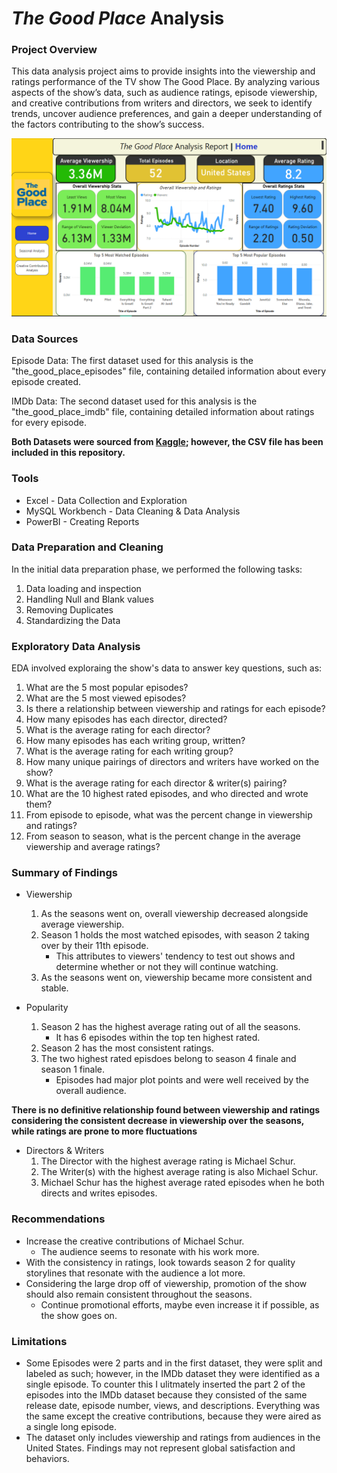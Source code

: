 # _The Good Place_ Analysis

### Project Overview
This data analysis project aims to provide insights into the viewership and ratings performance of the TV show The Good Place. By analyzing various aspects of the show’s data, such as audience ratings, episode viewership, and creative contributions from writers and directors, we seek to identify trends, uncover audience preferences, and gain a deeper understanding of the factors contributing to the show’s success.

![PowerBI Report](TheGoodPlaceDashboardSS.png)
### Data Sources

Episode Data: The first dataset used for this analysis is the "the_good_place_episodes" file, containing detailed information about every episode created.

IMDb Data: The second dataset used for this analysis is the "the_good_place_imdb" file, containing detailed information about ratings for every episode.

**Both Datasets were sourced from [Kaggle](https://www.kaggle.com/datasets/bcruise/the-good-place-episode-data); however, the CSV file has been included in this repository.**

### Tools 

- Excel - Data Collection and Exploration
- MySQL Workbench - Data Cleaning & Data Analysis
- PowerBI - Creating Reports


### Data Preparation and Cleaning

In the initial data preparation phase, we performed the following tasks:
1. Data loading and inspection
2. Handling Null and Blank values
3. Removing Duplicates
4. Standardizing the Data

### Exploratory Data Analysis

EDA involved exploraing the show's data to answer key questions, such as:

1. What are the 5 most popular episodes?
2. What are the 5 most viewed episodes?
3. Is there a relationship between viewership and ratings for each episode?
4. How many episodes has each director, directed?
5. What is the average rating for each director?
6. How many episodes has each writing group, written?
7. What is the average rating for each writing group?
8. How many unique pairings of directors and writers have worked on the show?
9. What is the average rating for each director & writer(s) pairing?
10. What are the 10 highest rated episodes, and who directed and wrote them?
11. From episode to episode, what was the percent change in viewership and ratings?
12. From season to season, what is the percent change in the average viewership and average ratings?


### Summary of Findings
* Viewership
  1. As the seasons went on, overall viewership decreased alongside average viewership.
  2. Season 1 holds the most watched episodes, with season 2 taking over by their 11th episode.
      - This attributes to viewers' tendency to test out shows and determine whether or not they will continue watching.
  3. As the seasons went on, viewership became more consistent and stable.
    
* Popularity
    1. Season 2 has the highest average rating out of all the seasons.
        - It has 6 episodes within the top ten highest rated. 
    2. Season 2 has the most consistent ratings.
    3. The two highest rated episdoes belong to season 4 finale and season 1 finale.
        - Episodes had major plot points and were well received by the overall audience.

**There is no definitive relationship found between viewership and ratings considering the consistent decrease in viewership over the seasons, while ratings are prone to more fluctuations** 

* Directors & Writers
    1. The Director with the highest average rating is Michael Schur.
    2. The Writer(s) with the highest average rating is also Michael Schur.
    3. Michael Schur has the highest average rated episodes when he both directs and writes episodes.


### Recommendations
- Increase the creative contributions of Michael Schur.
    - The audience seems to resonate with his work more.
- With the consistency in ratings, look towards season 2 for quality storylines that resonate with the audience a lot more.
- Considering the large drop off of viewership, promotion of the show should also remain consistent throughout the seasons.
    - Continue promotional efforts, maybe even increase it if possible, as the show goes on.   


### Limitations
* Some Episodes were 2 parts and in the first dataset, they were split and labeled as such; however, in the IMDb dataset they were identified as a single episode. To counter this I ulitmately inserted the part 2 of the episodes into the IMDb dataset because they consisted of the same release date, episode number, views, and descriptions. Everything was the same except the creative contributions, because they were aired as a single long episode.
* The dataset only includes viewership and ratings from audiences in the United States. Findings may not represent global satisfaction and behaviors.
